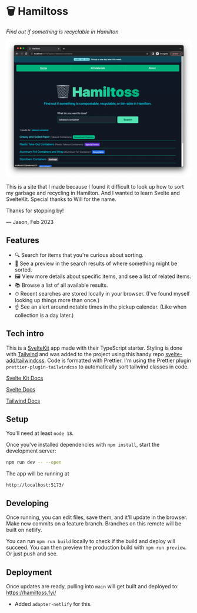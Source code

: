 # 🗑 Hamiltoss

_Find out if something is recyclable in Hamilton_

<img src="demo/screenshot.png" alt="A screen shot of Hamiltoss site" width="800" />

This is a site that I made because I found it difficult to look up how to sort my garbage and recycling in Hamilton. And I wanted to learn Svelte and SvelteKit. Special thanks to Will for the name.

Thanks for stopping by!

— Jason, Feb 2023

## Features
- 🔍 Search for items that you're curious about sorting.
- 👀 See a preview in the search results of where something might be sorted.
- 🖼 View more details about specific items, and see a list of related items.
- 📚 Browse a list of all available results.
- ⏱ Recent searches are stored locally in your browser. (I've found myself looking up things more than once.)
- ☝️ See an alert around notable times in the pickup calendar. (Like when collection is a day later.)

## Tech intro

This is a [SvelteKit](https://kit.svelte.dev/) app made with their TypeScript starter. Styling is done with [Tailwind](https://tailwindcss.com/) and was added to the project using this handy repo [svelte-add/tailwindcss](https://github.com/svelte-add/tailwindcss). Code is formatted with Prettier. I'm using the Prettier plugin `prettier-plugin-tailwindcss` to automatically sort tailwind classes in code.

[Svelte Kit Docs](https://kit.svelte.dev/docs/introduction)

[Svelte Docs](https://svelte.dev/docs)

[Tailwind Docs](https://tailwindcss.com/docs/installation)

## Setup

You'll need at least `node 18`.

Once you've installed dependencies with `npm install`, start the development server:

```bash
npm run dev -- --open
```

The app will be running at

```
http://localhost:5173/
```

## Developing

Once running, you can edit files, save them, and it'll update in the browser.
Make new commits on a feature branch. Branches on this remote will be built on netlify.

You can run `npm run build` locally to check if the build and deploy will succeed. You can then preview the production build with `npm run preview`. Or just push and see.

## Deployment

Once updates are ready, pulling into `main` will get built and deployed to: https://hamiltoss.fyi/

- Added `adapter-netlify` for this.
